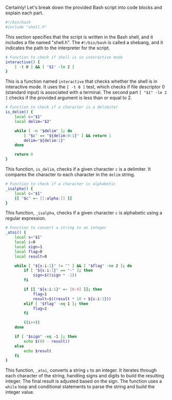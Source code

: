 Certainly! Let's break down the provided Bash script into code blocks and explain each part.

```bash
#!/bin/bash
#include "shell.h"
```

This section specifies that the script is written in the Bash shell, and it includes a file named "shell.h". The `#!/bin/bash` is called a shebang, and it indicates the path to the interpreter for the script.

```bash
# Function to check if shell is in interactive mode
interactive() {
    [ -t 0 ] && [ "$1" -le 2 ]
}
```

This is a function named `interactive` that checks whether the shell is in interactive mode. It uses the `[ -t 0 ]` test, which checks if file descriptor 0 (standard input) is associated with a terminal. The second part `[ "$1" -le 2 ]` checks if the provided argument is less than or equal to 2.

```bash
# Function to check if a character is a delimiter
is_delim() {
    local c="$1"
    local delim="$2"

    while [ -n "$delim" ]; do
        [ "$c" == "${delim:0:1}" ] && return 1
        delim="${delim:1}"
    done

    return 0
}
```

This function, `is_delim`, checks if a given character `c` is a delimiter. It compares the character to each character in the `delim` string.

```bash
# Function to check if a character is alphabetic
_isalpha() {
    local c="$1"
    [[ "$c" =~ [[:alpha:]] ]]
}
```

This function, `_isalpha`, checks if a given character `c` is alphabetic using a regular expression.

```bash
# Function to convert a string to an integer
_atoi() {
    local s="$1"
    local i=0
    local sign=1
    local flag=0
    local result=0

    while [ "${s:i:1}" != "" ] && [ "$flag" -ne 2 ]; do
        if [ "${s:i:1}" == "-" ]; then
            sign=$((sign * -1))
        fi

        if [[ "${s:i:1}" =~ [0-9] ]]; then
            flag=1
            result=$((result * 10 + ${s:i:1}))
        elif [ "$flag" -eq 1 ]; then
            flag=2
        fi

        ((i++))
    done

    if [ "$sign" -eq -1 ]; then
        echo $((0 - result))
    else
        echo $result
    fi
}
```

This function, `_atoi`, converts a string `s` to an integer. It iterates through each character of the string, handling signs and digits to build the resulting integer. The final result is adjusted based on the sign. The function uses a `while` loop and conditional statements to parse the string and build the integer value.
